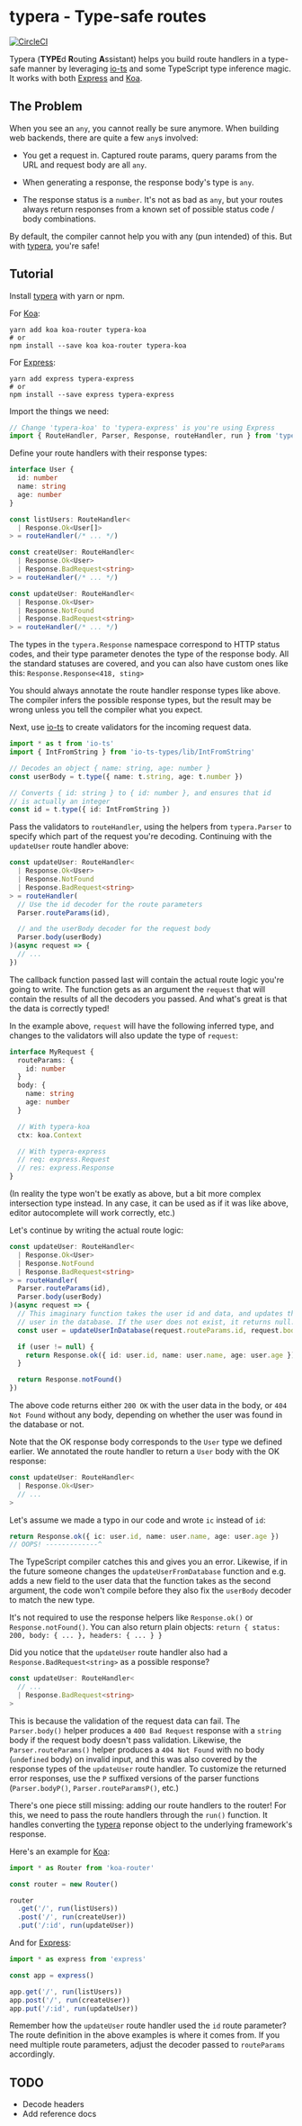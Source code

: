 typera - Type-safe routes
=========================

[![CircleCI](https://circleci.com/gh/akheron/typera.svg?style=shield)](https://circleci.com/gh/akheron/typera)

Typera (**TYPE**d **R**outing **A**ssistant) helps you build route
handlers in a type-safe manner by leveraging [io-ts] and some
TypeScript type inference magic. It works with both [Express] and [Koa].

The Problem
-----------

When you see an `any`, you cannot really be sure anymore. When
building web backends, there are quite a few `any`s involved:

- You get a request in. Captured route params, query params from the
  URL and request body are all `any`.

- When generating a response, the response body's type is `any`.

- The response status is a `number`. It's not as bad as `any`, but
  your routes always return responses from a known set of possible
  status code / body combinations.

By default, the compiler cannot help you with any (pun intended) of
this. But with [typera], you're safe!

Tutorial
--------

Install [typera] with yarn or npm.

For [Koa]:

```shell
yarn add koa koa-router typera-koa
# or
npm install --save koa koa-router typera-koa
```

For [Express]:

```shell
yarn add express typera-express
# or
npm install --save express typera-express
```

Import the things we need:

```typescript
// Change 'typera-koa' to 'typera-express' is you're using Express
import { RouteHandler, Parser, Response, routeHandler, run } from 'typera-koa'
```

Define your route handlers with their response types:

```typescript
interface User {
  id: number
  name: string
  age: number
}

const listUsers: RouteHandler<
  | Response.Ok<User[]>
> = routeHandler(/* ... */)

const createUser: RouteHandler<
  | Response.Ok<User>
  | Response.BadRequest<string>
> = routeHandler(/* ... */)

const updateUser: RouteHandler<
  | Response.Ok<User>
  | Response.NotFound
  | Response.BadRequest<string>
> = routeHandler(/* ... */)
```

The types in the `typera.Response` namespace correspond to HTTP status
codes, and their type parameter denotes the type of the response body.
All the standard statuses are covered, and you can also have custom
ones like this: `Response.Response<418, sting>`

You should always annotate the route handler response types like
above. The compiler infers the possible response types, but the result
may be wrong unless you tell the compiler what you expect.

Next, use [io-ts] to create validators for the incoming request data.

```typescript
import * as t from 'io-ts'
import { IntFromString } from 'io-ts-types/lib/IntFromString'

// Decodes an object { name: string, age: number }
const userBody = t.type({ name: t.string, age: t.number })

// Converts { id: string } to { id: number }, and ensures that id
// is actually an integer
const id = t.type({ id: IntFromString })
```

Pass the validators to `routeHandler`, using the helpers from
`typera.Parser` to specify which part of the request you're decoding.
Continuing with the `updateUser` route handler above:

```typescript
const updateUser: RouteHandler<
  | Response.Ok<User>
  | Response.NotFound
  | Response.BadRequest<string>
> = routeHandler(
  // Use the id decoder for the route parameters
  Parser.routeParams(id),

  // and the userBody decoder for the request body
  Parser.body(userBody)
)(async request => {
  // ...
})
```

The callback function passed last will contain the actual route logic
you're going to write. The function gets as an argument the `request`
that will contain the results of all the decoders you passed. And
what's great is that the data is correctly typed!

In the example above, `request` will have the following inferred type,
and changes to the validators will also update the type of `request`:

```typescript
interface MyRequest {
  routeParams: {
    id: number
  }
  body: {
    name: string
    age: number
  }

  // With typera-koa
  ctx: koa.Context

  // With typera-express
  // req: express.Request
  // res: express.Response
}
```

(In reality the type won't be exatly as above, but a bit more complex
intersection type instead. In any case, it can be used as if it was
like above, editor autocomplete will work correctly, etc.)

Let's continue by writing the actual route logic:

```typescript
const updateUser: RouteHandler<
  | Response.Ok<User>
  | Response.NotFound
  | Response.BadRequest<string>
> = routeHandler(
  Parser.routeParams(id),
  Parser.body(userBody)
)(async request => {
  // This imaginary function takes the user id and data, and updates the
  // user in the database. If the user does not exist, it returns null.
  const user = updateUserInDatabase(request.routeParams.id, request.body)

  if (user != null) {
    return Response.ok({ id: user.id, name: user.name, age: user.age })
  }

  return Response.notFound()
})
```

The above code returns either `200 OK` with the user data in the body,
or `404 Not Found` without any body, depending on whether the user was
found in the database or not.

Note that the OK response body corresponds to the `User` type we
defined earlier. We annotated the route handler to return a `User`
body with the OK response:

```typescript
const updateUser: RouteHandler<
  | Response.Ok<User>
  // ...
>
```

Let's assume we made a typo in our code and wrote `ic` instead of
`id`:

```typescript
return Response.ok({ ic: user.id, name: user.name, age: user.age })
// OOPS! -------------^
```

The TypeScript compiler catches this and gives you an error. Likewise,
if in the future someone changes the `updateUserFromDatabase` function
and e.g. adds a new field to the user data that the function takes as
the second argument, the code won't compile before they also fix the
`userBody` decoder to match the new type.

It's not required to use the response helpers like `Response.ok()` or
`Response.notFound()`. You can also return plain objects: `return {
status: 200, body: { ... }, headers: { ... } }`

Did you notice that the `updateUser` route handler also had a
`Response.BadRequest<string>` as a possible response?

```typescript
const updateUser: RouteHandler<
  // ...
  | Response.BadRequest<string>
>
```

This is because the validation of the request data can fail. The
`Parser.body()` helper produces a `400 Bad Request` response with a
`string` body if the request body doesn't pass validation. Likewise,
the `Parser.routeParams()` helper produces a `404 Not Found` with no
body (`undefined` body) on invalid input, and this was also covered by
the response types of the `updateUser` route handler. To customize the
returned error responses, use the `P` suffixed versions of the parser
functions (`Parser.bodyP()`, `Parser.routeParamsP()`, etc.)

There's one piece still missing: adding our route handlers to the
router! For this, we need to pass the route handlers through the
`run()` function. It handles converting the [typera] reponse object to
the underlying framework's response.

Here's an example for [Koa]:

```typescript
import * as Router from 'koa-router'

const router = new Router()

router
  .get('/', run(listUsers))
  .post('/', run(createUser))
  .put('/:id', run(updateUser))
```

And for [Express]:

```typescript
import * as express from 'express'

const app = express()

app.get('/', run(listUsers))
app.post('/', run(createUser))
app.put('/:id', run(updateUser))
```

Remember how the `updateUser` route handler used the `id` route
parameter? The route definition in the above examples is where it
comes from. If you need multiple route parameters, adjust the decoder
passed to `routeParams` accordingly.

TODO
----

- Decode headers
- Add reference docs

[typera]: https://github.com/akheron/typera
[io-ts]: https://github.com/gcanti/io-ts
[Express]: https://expressjs.com/
[Koa]: https://koajs.com/
